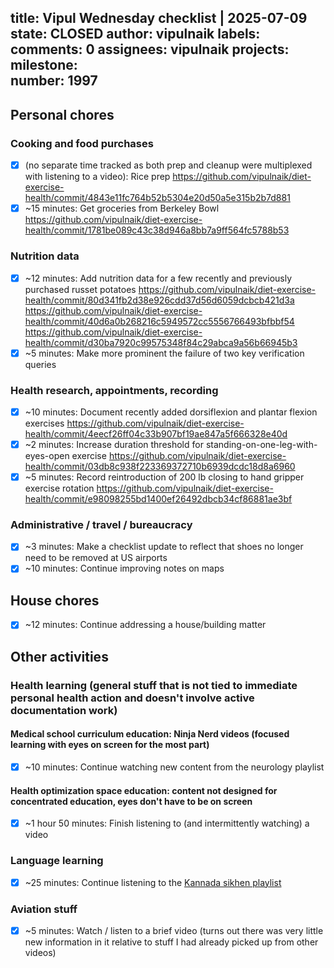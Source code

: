 title:	Vipul Wednesday checklist | 2025-07-09
state:	CLOSED
author:	vipulnaik
labels:	
comments:	0
assignees:	vipulnaik
projects:	
milestone:	
number:	1997
--
## Personal chores

### Cooking and food purchases

- [x] (no separate time tracked as both prep and cleanup were multiplexed with listening to a video): Rice prep https://github.com/vipulnaik/diet-exercise-health/commit/4843e11fc764b52b5304e20d50a5e315b2b7d881
- [x] ~15 minutes: Get groceries from Berkeley Bowl https://github.com/vipulnaik/diet-exercise-health/commit/1781be089c43c38d946a8bb7a9ff564fc5788b53

### Nutrition data

- [x] ~12 minutes: Add nutrition data for a few recently and previously purchased russet potatoes https://github.com/vipulnaik/diet-exercise-health/commit/80d341fb2d38e926cdd37d56d6059dcbcb421d3a https://github.com/vipulnaik/diet-exercise-health/commit/40d6a0b268216c5949572cc5556766493bfbbf54 https://github.com/vipulnaik/diet-exercise-health/commit/d30ba7920c99575348f84c29abca9a56b66945b3
- [x] ~5 minutes: Make more prominent the failure of two key verification queries

### Health research, appointments, recording

- [x] ~10 minutes: Document recently added dorsiflexion and plantar flexion exercises https://github.com/vipulnaik/diet-exercise-health/commit/4eecf26ff04c33b907bf19ae847a5f666328e40d
- [x] ~2 minutes: Increase duration threshold for standing-on-one-leg-with-eyes-open exercise https://github.com/vipulnaik/diet-exercise-health/commit/03db8c938f223369372710b6939dcdc18d8a6960
- [x] ~5 minutes: Record reintroduction of 200 lb closing to hand gripper exercise rotation https://github.com/vipulnaik/diet-exercise-health/commit/e98098255bd1400ef26492dbcb34cf86881ae3bf

### Administrative / travel / bureaucracy

- [x] ~3 minutes: Make a checklist update to reflect that shoes no longer need to be removed at US airports
- [x] ~10 minutes: Continue improving notes on maps

## House chores

- [x] ~12 minutes: Continue addressing a house/building matter

## Other activities

### Health learning (general stuff that is not tied to immediate personal health action and doesn't involve active documentation work)

#### Medical school curriculum education: Ninja Nerd videos (focused learning with eyes on screen for the most part)

- [x] ~10 minutes: Continue watching new content from the neurology playlist

#### Health optimization space education: content not designed for concentrated education, eyes don't have to be on screen

- [x] ~1 hour 50 minutes: Finish listening to (and intermittently watching) a video

### Language learning

- [x] ~25 minutes: Continue listening to the [Kannada sikhen playlist](https://www.youtube.com/playlist?list=PLjR_rtaV4PoSw6otyVdpv9qeJh3oNgjo8)

### Aviation stuff

- [x] ~5 minutes: Watch / listen to a brief video (turns out there was very little new information in it relative to stuff I had already picked up from other videos)
